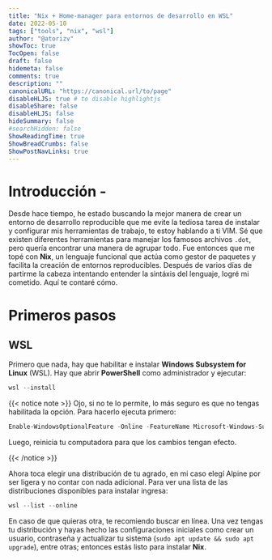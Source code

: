 ```yaml
---
title: "Nix + Home-manager para entornos de desarrollo en WSL"
date: 2022-05-10
tags: ["tools", "nix", "wsl"]
author: "@atorizv"
showToc: true
TocOpen: false
draft: false
hidemeta: false
comments: true
description: ""
canonicalURL: "https://canonical.url/to/page"
disableHLJS: true # to disable highlightjs
disableShare: false
disableHLJS: false
hideSummary: false
#searchHidden: false
ShowReadingTime: true
ShowBreadCrumbs: false
ShowPostNavLinks: true
---
```

# Introducción -
Desde hace tiempo, he estado buscando la mejor manera de crear un entorno de desarrollo reproducible que me evite la tediosa tarea de instalar y configurar mis herramientas de trabajo, te estoy hablando a ti VIM. Sé que existen diferentes herramientas para manejar los famosos archivos `.dot`, pero quería encontrar una manera de agrupar todo. Fue entonces que me topé con **Nix**, un lenguaje funcional que actúa como gestor de paquetes y facilita la creación de entornos reproducibles. Después de varios días de partirme la cabeza intentando entender la sintáxis del lenguaje, logré mi cometido. Aquí te contaré cómo.

# Primeros pasos
## WSL
Primero que nada, hay que habilitar e instalar **Windows Subsystem for Linux** (WSL). Hay que abrir **PowerShell** como administrador y ejecutar:

```powershell 
wsl --install
```


{{< notice note >}}
Ojo, si no te lo permite, lo más seguro es que no tengas habilitada la opción. Para hacerlo ejecuta primero:

```powershell 
Enable-WindowsOptionalFeature -Online -FeatureName Microsoft-Windows-Subsystem-Linux
```

Luego, reinicia tu computadora para que los cambios tengan efecto.

{{< /notice >}}

Ahora toca elegir una distribución de tu agrado, en mi caso elegí Alpine por ser ligera y no contar con nada adicional. Para ver una lista de las distribuciones disponibles para instalar ingresa:

```powershell 
wsl --list --online
```

En caso de que quieras otra, te recomiendo buscar en línea. Una vez tengas tu distribución y hayas hecho las configuraciones iniciales como crear un usuario, contraseña y actualizar tu sistema (`sudo apt update && sudo apt upgrade`), entre otras; entonces estás listo para instalar **Nix**.


